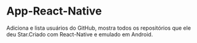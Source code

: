 # App-React-Native
Adiciona e lista usuários do GitHub, mostra todos os repositórios que ele deu Star.Criado com React-Native e emulado em Android.
